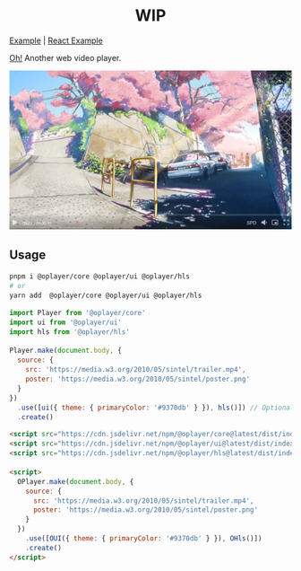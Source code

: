 <h1><center>WIP</center></h1>

[Example](./examples/standalone/main.ts) | [React Example](./examples/react/src/main.tsx)

[Oh!](https://shiyiya.github.io/oplayer) Another web video player.

![](./oplayer.png)

## Usage

```bash
pnpm i @oplayer/core @oplayer/ui @oplayer/hls
# or
yarn add  @oplayer/core @oplayer/ui @oplayer/hls
```

```js
import Player from '@oplayer/core'
import ui from '@oplayer/ui'
import hls from '@oplayer/hls'

Player.make(document.body, {
  source: {
    src: 'https://media.w3.org/2010/05/sintel/trailer.mp4',
    poster: 'https://media.w3.org/2010/05/sintel/poster.png'
  }
})
  .use([ui({ theme: { primaryColor: '#9370db' } }), hls()]) // Optional
  .create()
```

```html
<script src="https://cdn.jsdelivr.net/npm/@oplayer/core@latest/dist/index.umd.js"></script>
<script src="https://cdn.jsdelivr.net/npm/@oplayer/ui@latest/dist/index.umd.js"></script>
<script src="https://cdn.jsdelivr.net/npm/@oplayer/hls@latest/dist/index.umd.js"></script>

<script>
  OPlayer.make(document.body, {
    source: {
      src: 'https://media.w3.org/2010/05/sintel/trailer.mp4',
      poster: 'https://media.w3.org/2010/05/sintel/poster.png'
    }
  })
    .use([OUI({ theme: { primaryColor: '#9370db' } }), OHls()])
    .create()
</script>
```
